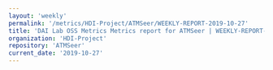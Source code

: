 ```yaml
---
layout: 'weekly'
permalink: '/metrics/HDI-Project/ATMSeer/WEEKLY-REPORT-2019-10-27'
title: 'DAI Lab OSS Metrics Metrics report for ATMSeer | WEEKLY-REPORT-2019-10-27'
organization: 'HDI-Project'
repository: 'ATMSeer'
current_date: '2019-10-27'
---
```

